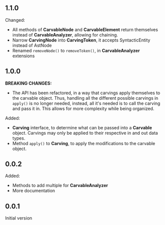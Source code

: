 ## 1.1.0

Changed:
- All methods of **CarvableNode** and **CarvableElement** return themselves instead of **CarvableAnalyzer**,
	allowing for chaining.
- Narrow **CarvingNode** into **CarvingToken**, it accepts SyntacticEntity instead of AstNode
- Renamed `removeNode()` to `removeToken()`, in **CarvableAnalyzer** extensions

## 1.0.0

**BREAKING CHANGES:**
- The API has been refactored, in a way that carvings apply themselves to the carvable object.
	Thus, handling all the different possible carvings in `apply()` is no longer needed, instead,
	all it's needed is to call the carving and pass it in.
	This allows for more complexity while being organized.

Added:
- **Carving** interface, to determine what can be passed into a **Carvable** object.
	Carvings may only be applied to their respective in and out data types.
- Method `apply()` to **Carving**, to apply the modifications to the carvable object.

## 0.0.2

Added:
- Methods to add multiple for **CarvableAnalyzer**
- More documentation

## 0.0.1

Initial version

